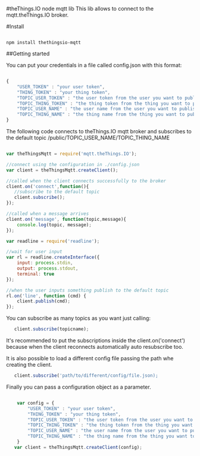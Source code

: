 #theThings.IO node mqtt lib
This lib allows to connect to the mqtt.theThings.IO broker.

#Install
```

npm install thethingsio-mqtt
```

##Getting started

You can put your credentials in a file called config.json with this format:

```js

{
    "USER_TOKEN" : "your user token",
    "THING_TOKEN" : "your thing token",
    "TOPIC_USER_TOKEN" : "the user token from the user you want to publish (can be your user token)",
    "TOPIC_THING_TOKEN" : "the thing token from the thing you want to publish (can be your thing token)",
    "TOPIC_USER_NAME" : "the user name from the user you want to publish (can be your user name)",
    "TOPIC_THING_NAME" : "the thing name from the thing you want to publish (can be your thing name)"
}
```

The following code connects to theThings.IO mqtt broker and subscribes to the default topic /public/TOPIC_USER_NAME/TOPIC_THING_NAME

```js

var theThingsMqtt = require('mqtt.theThings.IO');

//connect using the configuration in ./config.json
var client = theThingsMqtt.createClient();

//called when the client connects successfully to the broker
client.on('connect',function(){
   //subscribe to the default topic
   client.subscribe();
});

//called when a message arrives
client.on('message', function(topic,message){
    console.log(topic, message);
});

var readline = require('readline');

//wait for user input
var rl = readline.createInterface({
    input: process.stdin,
    output: process.stdout,
    terminal: true
});

//when the user inputs something publish to the default topic
rl.on('line', function (cmd) {
    client.publish(cmd);
});
```

You can subscribe as many topics as you want just calling:
```js
   client.subscribe(topicname);

```

It's recommended to put the subscriptions inside the client.on('connect') because when the client reconnects
automatically auto resubscribe too.


It is also possible to load a different config file passing the path whe creating the client.
```js
   client.subscribe('path/to/different/config/file.json);

```

Finally you can pass a configuration object as a parameter.

```js

    var config = {
        "USER_TOKEN" : "your user token",
        "THING_TOKEN" : "your thing token",
        "TOPIC_USER_TOKEN" : "the user token from the user you want to publish (can be your user token)",
        "TOPIC_THING_TOKEN" : "the thing token from the thing you want to publish (can be your thing token)",
        "TOPIC_USER_NAME" : "the user name from the user you want to publish (can be your user name)",
        "TOPIC_THING_NAME" : "the thing name from the thing you want to publish (can be your thing name)"
    }
   var client = theThingsMqtt.createClient(config);

```
